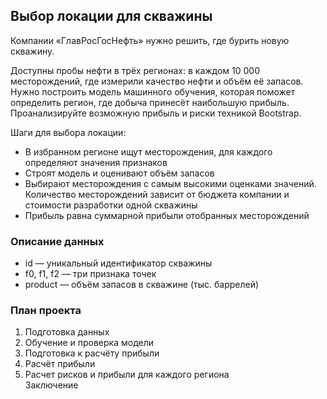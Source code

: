 ## Выбор локации для скважины
Компании «ГлавРосГосНефть» нужно решить, где бурить новую скважину.

Доступны пробы нефти в трёх регионах: в каждом 10 000 месторождений, где измерили качество нефти и объём её запасов. Нужно построить модель машинного обучения, которая поможет определить регион, где добыча принесёт наибольшую прибыль. Проанализируйте возможную прибыль и риски техникой Bootstrap.

Шаги для выбора локации:

- В избранном регионе ищут месторождения, для каждого определяют значения признаков
- Строят модель и оценивают объём запасов
- Выбирают месторождения с самым высокими оценками значений. Количество месторождений зависит от бюджета компании и стоимости разработки одной скважины
- Прибыль равна суммарной прибыли отобранных месторождений

### Описание данных

- id — уникальный идентификатор скважины
- f0, f1, f2 — три признака точек 
- product — объём запасов в скважине (тыс. баррелей)

### План проекта

1. Подготовка данных
2. Обучение и проверка модели
3. Подготовка к расчёту прибыли
4. Расчёт прибыли
5. Расчет рисков и прибыли для каждого региона<br>
Заключение
